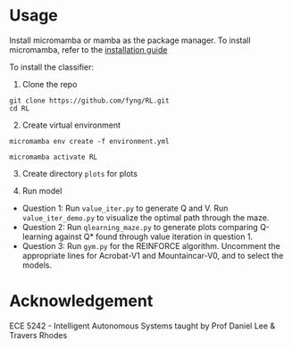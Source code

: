 # Usage
Install micromamba or mamba as the package manager. To install micromamba, refer to the [installation guide](https://mamba.readthedocs.io/en/latest/installation/micromamba-installation.html)

To install the classifier:
1. Clone the repo
```
git clone https://github.com/fyng/RL.git
cd RL
```

2. Create virtual environment
```
micromamba env create -f environment.yml
```
```
micromamba activate RL
```

3. Create directory `plots` for plots


4. Run model
- Question 1: Run `value_iter.py` to generate Q and V. Run `value_iter_demo.py` to visualize the optimal path through the maze.
- Question 2: Run `qlearning_maze.py` to generate plots comparing Q-learning against Q* found through value iteration in question 1.
- Question 3: Run `gym.py` for the REINFORCE algorithm. Uncomment the appropriate lines for Acrobat-V1 and Mountaincar-V0, and to select the models.

# Acknowledgement
ECE 5242 - Intelligent Autonomous Systems taught by Prof Daniel Lee & Travers Rhodes 